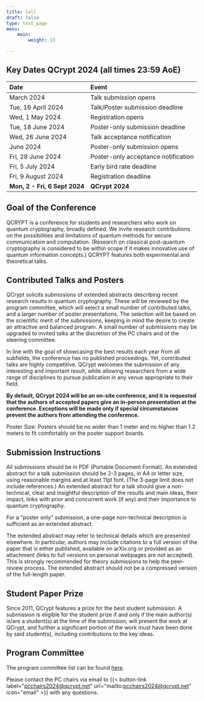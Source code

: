 ```yaml
---
title: Call
draft: false
type: text_page
menu:
    main:
        weight: 15

---
```


<!--
## Poster
Our poster is now available! Please <a href="/poster">download and print it yourself!</a>.

<a href="/poster">
  <img height=300 id="dark_bg" src="/images/poster/QCryptPoster.png"/>
</a>
-->

## <strong>Key Dates QCrypt 2024 (all times 23:59 AoE)</strong>

|Date |Event|
|:----|:----|
|March 2024  | <!-- <a href="https://hotcrp.science.uva.nl/" target="_blank"> -->  Talk submission opens|
| Tue, 16 April 2024|  Talk/Poster submission deadline |
| Wed, 1 May 2024 |  Registration opens |
| Tue, 18 June 2024|Poster-only submission deadline|
| Wed, 26 June 2024| Talk acceptance notification |
| June 2024| Poster-only submission opens|
| Fri, 28 June 2024| Poster-only acceptance notification|
| Fri, 5 July 2024| Early bird rate deadline|
| Fri, 9 August 2024| Registration deadline|
|<strong>Mon, 2 - Fri, 6 Sept 2024 </strong>| <strong>QCrypt 2024</strong>|

<!--## Call for Rump Session Submissions
Have a breakthrough result or an amusing quantum cryptography anecdote? Share it at the QCrypt 2023 Rump Session! Submit your proposal before the early submission deadline on Tuesday, August 15, 11:30 a.m. to secure your spot. {{< button-link label="Learn More" url="https://2023.qcrypt.net/sessions/rump/" icon="" >}}
-->

<!--
Subscribe to <a href="https://calendar.google.com/calendar/embed?src=4f9rvlunmmrkpih1ibo11goo64%40group.calendar.google.com&ctz=Europe%2FAmsterdam"  target="_blank">our calendar</a> to stay updated about the official dates and events.
-->
## Goal of the Conference

QCRYPT is a conference for students and researchers who work on quantum cryptography, broadly defined. We invite research contributions on the possibilities and limitations of quantum methods for secure communication and computation. (Research on classical post-quantum cryptography is considered to be within scope if it makes innovative use of quantum information concepts.) QCRYPT features both experimental and theoretical talks.

## Contributed Talks and Posters

QCrypt solicits submissions of extended abstracts describing recent research results in quantum cryptography. These will be reviewed by the program committee, which will select a small number of contributed talks, and a larger number of poster presentations. The selection will be based on the scientific merit of the submissions, keeping in mind the desire to create an attractive and balanced program. A small number of submissions may be upgraded to invited talks at the discretion of the PC chairs and of the steering committee.

In line with the goal of showcasing the best results each year from all subfields, the conference has no published proceedings. Yet, contributed talks are highly competitive. QCrypt welcomes the submission of any interesting and important result, while allowing researchers from a wide range of disciplines to pursue publication in any venue appropriate to their field.


**By default, QCrypt 2024 will be an on-site conference, and it is requested that the authors of accepted papers give an in-person presentation at the conference. Exceptions will be made only if special circumstances prevent the authors from attending the conference.**

Poster Size:  Posters should be no wider than 1 meter and no higher than 1.2 meters to fit comfortably on the poster support boards.

## Submission Instructions
All submissions should be in PDF (Portable Document Format). An extended abstract for a talk submission should be 2-3 pages, in A4 or letter size, using reasonable margins and at least 11pt font. (The 3-page limit does not include references.) An extended abstract for a talk should give a non-technical, clear and insightful description of the results and main ideas, their impact, links with prior and concurrent work (if any) and their importance to quantum cryptography.

For a “poster only” submission, a one-page non-technical description is sufficient as an extended abstract.

The extended abstract may refer to technical details which are presented elsewhere. In particular, authors may include citations to a full version of the paper that is either published, available on arXiv.org or provided as an attachment (links to full versions on personal webpages are not accepted). This is strongly recommended for theory submissions to help the peer-review process. The extended abstract should not be a compressed version of the full-length paper.

<!-- The submission server will be open soon. -->
<!-- **The poster submission server is now available at: <a href="https://hotcrp.science.uva.nl/" target="_blank">https://hotcrp.science.uva.nl/</a>** -->

## Student Paper Prize
Since 2011, QCrypt features a prize for the best student submission. A submission is eligible for the student prize if and only if the main author(s) is/are a student(s) at the time of the submission, will present the work at QCrypt, and further a significant portion of the work must have been done by said student(s), including contributions to the key ideas. <!--More details can be found in the <a href="/charter/#student-paper-prize">Charter</a>.-->

## Program Committee
The program committee list can be found <a href="/team/#program-committee">here</a>.

Please contact the PC chairs via email to {{< button-link label="pcchairs2024@qcrypt.net" url="mailto:pcchairs2024@qcrypt.net" icon="email" >}} with any questions.


<!--
"Poster only" submissions will be accepted after the notification for talks (7th June). For these submissions,  a one-page non-technical PDF is sufficient as the extended abstract.


Extended abstracts should be submitted electronically here using the EasyChair system (if the link doesn’t work, visit https://easychair.org/conferences/?conf=qcrypt2019 directly).
If you are designing a new poster for QCrypt, consider using the following templates:  https://osf.io/8ajqs/
This is simply a suggestion, and if you decide to follow this template, feel free to modify it as you see fit.
-->
